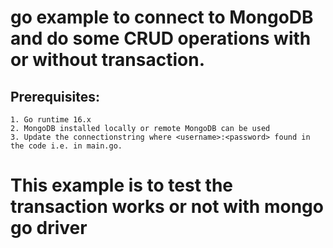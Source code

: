 # go example to connect to MongoDB and do some CRUD operations with or without transaction.

## Prerequisites:
    1. Go runtime 16.x
    2. MongoDB installed locally or remote MongoDB can be used
    3. Update the connectionstring where <username>:<password> found in the code i.e. in main.go.

# This example is to test the transaction works or not with mongo go driver